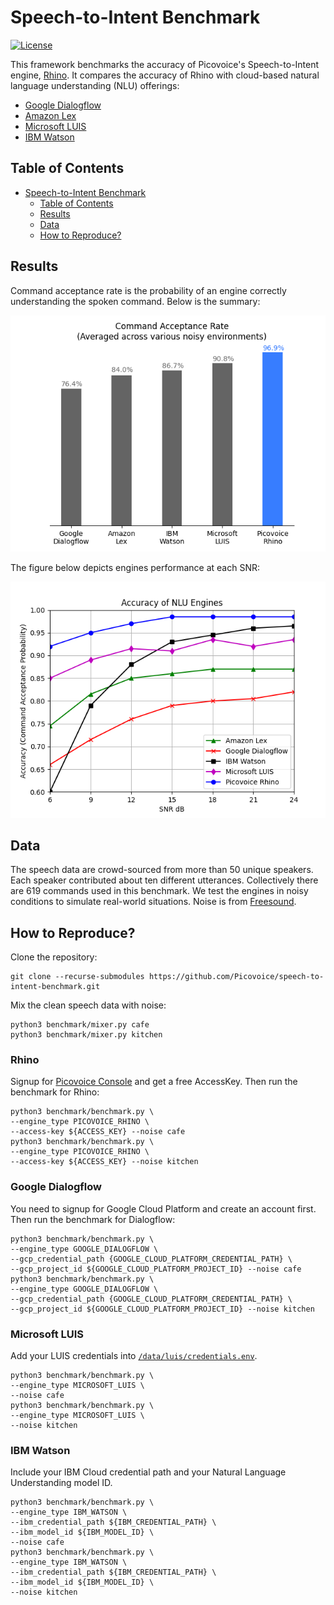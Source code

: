 # Speech-to-Intent Benchmark

[![License](https://img.shields.io/badge/License-Apache%202.0-blue.svg)](https://github.com/Picovoice/speech-to-intent-benchmark/blob/master/LICENSE)

This framework benchmarks the accuracy of Picovoice's Speech-to-Intent engine, [Rhino](https://github.com/Picovoice/rhino).
It compares the accuracy of Rhino with cloud-based natural language understanding (NLU) offerings:

- [Google Dialogflow](https://dialogflow.com/)
- [Amazon Lex](https://aws.amazon.com/lex/)
- [Microsoft LUIS](https://www.luis.ai/)
- [IBM Watson](https://www.ibm.com/watson)

## Table of Contents

- [Speech-to-Intent Benchmark](#speech-to-intent-benchmark)
  - [Table of Contents](#table-of-contents)
  - [Results](#results)
  - [Data](#data)
  - [How to Reproduce?](#how-to-reproduce)

## Results

Command acceptance rate is the probability of an engine correctly understanding the spoken command. Below is the summary:

![](data/misc/result-summary.png)

The figure below depicts engines performance at each SNR:

![](data/misc/result.png)

## Data

The speech data are crowd-sourced from more than 50 unique speakers. Each speaker contributed about ten different utterances.
Collectively there are 619 commands used in this benchmark. We test the engines in noisy conditions to simulate real-world situations. Noise is from [Freesound](https://freesound.org/).

## How to Reproduce?

Clone the repository:

```console
git clone --recurse-submodules https://github.com/Picovoice/speech-to-intent-benchmark.git
```

Mix the clean speech data with noise:

```console
python3 benchmark/mixer.py cafe
python3 benchmark/mixer.py kitchen
```

### Rhino

Signup for [Picovoice Console](https://console.picovoice.ai/) and get a free AccessKey. Then run the benchmark for Rhino:

```console
python3 benchmark/benchmark.py \
--engine_type PICOVOICE_RHINO \
--access-key ${ACCESS_KEY} --noise cafe
python3 benchmark/benchmark.py \
--engine_type PICOVOICE_RHINO \
--access-key ${ACCESS_KEY} --noise kitchen
```

### Google Dialogflow

You need to signup for Google Cloud Platform and create an account first. Then run the benchmark for Dialogflow:
```console
python3 benchmark/benchmark.py \
--engine_type GOOGLE_DIALOGFLOW \
--gcp_credential_path {GOOGLE_CLOUD_PLATFORM_CREDENTIAL_PATH} \
--gcp_project_id ${GOOGLE_CLOUD_PLATFORM_PROJECT_ID} --noise cafe
python3 benchmark/benchmark.py \
--engine_type GOOGLE_DIALOGFLOW \
--gcp_credential_path {GOOGLE_CLOUD_PLATFORM_CREDENTIAL_PATH} \
--gcp_project_id ${GOOGLE_CLOUD_PLATFORM_PROJECT_ID} --noise kitchen
```

### Microsoft LUIS

Add your LUIS credentials into [`/data/luis/credentials.env`](/data/luis/credentials.env).

```console
python3 benchmark/benchmark.py \
--engine_type MICROSOFT_LUIS \
--noise cafe
python3 benchmark/benchmark.py \
--engine_type MICROSOFT_LUIS \
--noise kitchen
```

### IBM Watson

Include your IBM Cloud credential path and your Natural Language Understanding model ID.  

```console
python3 benchmark/benchmark.py \
--engine_type IBM_WATSON \
--ibm_credential_path ${IBM_CREDENTIAL_PATH} \
--ibm_model_id ${IBM_MODEL_ID} \
--noise cafe
python3 benchmark/benchmark.py \
--engine_type IBM_WATSON \
--ibm_credential_path ${IBM_CREDENTIAL_PATH} \
--ibm_model_id ${IBM_MODEL_ID} \
--noise kitchen
```
